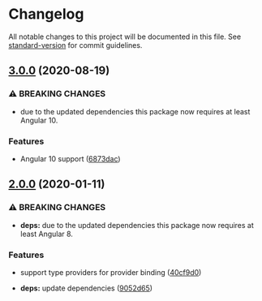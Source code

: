 # Changelog

All notable changes to this project will be documented in this file. See [standard-version](https://github.com/conventional-changelog/standard-version) for commit guidelines.

## [3.0.0](https://github.com/dscheerens/ngx-inject/compare/v2.0.0...v3.0.0) (2020-08-19)


### ⚠ BREAKING CHANGES

* due to the updated dependencies this package now requires at least Angular 10.

### Features

* Angular 10 support ([6873dac](https://github.com/dscheerens/ngx-inject/commit/6873dac30f713a3b68584a90b04b3e2f3d3dad74))

## [2.0.0](https://github.com/dscheerens/ngx-inject/compare/v1.0.0...v2.0.0) (2020-01-11)


### ⚠ BREAKING CHANGES

* **deps:** due to the updated dependencies this package now requires at least Angular 8.

### Features

* support type providers for provider binding ([40cf9d0](https://github.com/dscheerens/ngx-inject/commit/40cf9d007e7356e84708c724e5d0bcea0417c5ef))


* **deps:** update dependencies ([9052d65](https://github.com/dscheerens/ngx-inject/commit/9052d65494be9d8ba745fc3dca909814faa6cf9e))
